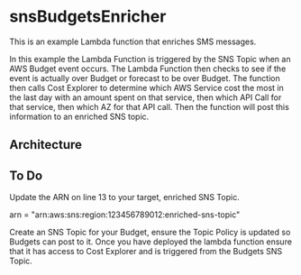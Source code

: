 # snsBudgetsEnricher

This is an example Lambda function that enriches SMS messages.

In this example the Lambda Function is triggered by the SNS Topic when an AWS Budget event occurs. The Lambda Function then checks to see if the event is actually over Budget or forecast to be over Budget. The function then calls Cost Explorer to determine which AWS Service cost the most in the last day with an amount spent on that service, then which API Call for that service, then which AZ for that API call. Then the function will post this information to an enriched SNS topic.

## Architecture

<insert image>

## To Do

Update the ARN on line 13 to your target, enriched SNS Topic.

arn = "arn:aws:sns:region:123456789012:enriched-sns-topic"

Create an SNS Topic for your Budget, ensure the Topic Policy is updated so Budgets can post to it. Once you have deployed the lambda function ensure that it has access to Cost Explorer and is triggered from the Budgets SNS Topic.
